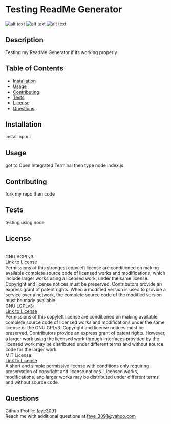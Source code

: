 # Testing ReadMe Generator
  
  ![alt text](https://img.shields.io/static/v1?label=licence&message=GNU%20AGPLv3&color=GREEN) ![alt text](https://img.shields.io/static/v1?label=licence&message=GNU%20LGPLv3&color=GREEN) ![alt text](https://img.shields.io/static/v1?label=licence&message=MIT%20License&color=GREEN)

  ## Description
  Testing my ReadMe Generator if its working   properly

  ## Table of Contents
  * [Installation](#installation)
  * [Usage](#usage)
  * [Contributing](#contributing)
  * [Tests](#tests)
  * [License](#license)
  * [Questions](#questions)

  ## Installation
  install npm i

  ## Usage
  got to Open Integrated Terminal then type node index.js

  ## Contributing 
  fork my repo then code

  ## Tests
  testing using node

  ## License
  <br />GNU AGPLv3: <br />[Link to License](https://www.gnu.org/licenses/agpl-3.0)<br />Permissions of this strongest copyleft license are conditioned on making available complete source code of licensed works and modifications, which include larger works using a licensed work, under the same license. Copyright and license notices must be preserved. Contributors provide an express grant of patent rights. When a modified version is used to provide a service over a network, the complete source code of the modified version must be made available 
<br />GNU LGPLv3: <br />[Link to License](https://www.gnu.org/licenses/lgpl-3.0)<br />Permissions of this copyleft license are conditioned on making available complete source code of licensed works and modifications under the same license or the GNU GPLv3. Copyright and license notices must be preserved. Contributors provide an express grant of patent rights. However, a larger work using the licensed work through interfaces provided by the licensed work may be distributed under different terms and without source code for the larger work 
<br />MIT License: <br />[Link to License](https://opensource.org/licenses/MPL-2.0)<br />A short and simple permissive license with conditions only requiring preservation of copyright and license notices. Licensed works, modifications, and larger works may be distributed under different terms and without source code. 


  ## Questions
  Github Profile: [faye3091](https://github.com/faye3091)
  <br />
  Reach me with additional questions at faye_3091@yahoo.com
  